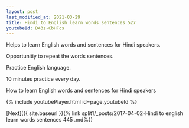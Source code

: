 ```yaml
---
layout: post
last_modified_at: 2021-03-29
title: Hindi to English learn words sentences 527 
youtubeId: D43z-CbHFcs
---
```

 
 
Helps to learn English words and sentences for Hindi speakers.

Opportunitiy to repeat the words sentences. 

Practice English language. 
 
10 minutes practice every day. 
 
How to learn English words and sentences for Hindi speakers 
 
{% include youtubePlayer.html id=page.youtubeId %}
 
 
[Next]({{ site.baseurl }}{% link  split1/_posts/2017-04-02-Hindi to english learn words sentences 445 .md%})
 
